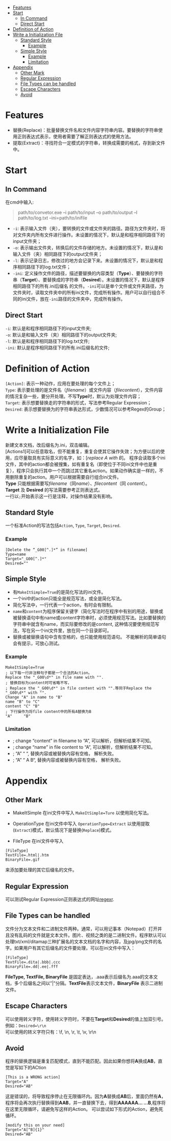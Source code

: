 <!-- TOC depthFrom:1 depthTo:6 withLinks:1 updateOnSave:1 orderedList:0 -->

- [Features](#features)
- [Start](#start)
	- [In Command](#in-command)
	- [Direct Start](#direct-start)
- [Definition of Action](#definition-of-action)
- [Write a Initialization File](#write-a-initialization-file)
	- [Standard Style](#standard-style)
		- [Example](#example)
	- [Simple Style](#simple-style)
		- [Example](#example)
		- [Limitation](#limitation)
- [Appendix](#appendix)
	- [Other Mark](#other-mark)
	- [Regular Expression](#regular-expression)
	- [File Types can be handled](#file-types-can-be-handled)
	- [Escape Characters](#escape-characters)
	- [Avoid](#avoid)

<!-- /TOC -->

# Features

* 替换(Replace)：批量替换文件名和文件内容字符串内容。要替换的字符串使用正则表达式表示，使用者需要了解正则表达式的使用方法。
* 提取(Extract)：寻找符合一定模式的字符串，转换成需要的格式，存到新文件中。

# Start

## In Command

在cmd中输入:
> path/to/convetor.exe –i path/to/input –o path/to/output –l path/to/log.txt –ini=path/to/inifile

* `-i`: 表示输入文件（夹），要转换的文件或文件夹的路径。路径为文件夹时，将对文件夹内所有文件进行操作。未设置的情况下，默认是和程序相同路径下的input文件夹；
* `-o`: 表示输出文件夹，转换后的文件存储的地方。未设置的情况下，默认是和输入文件（夹）相同路径下的output文件夹；  
* `-l`: 表示记录日志，修改过的地方会记录下来。未设置的情况下，默认是和程序相同路径下的log.txt文件；
* `-ini`: 定义操作文件的路径，描述要替换的内容类型（**Type**）、要替换的字符串（**Target**）、要替换成的字符串（**Desired**）。未设置的情况下，默认是程序相同路径下的所有.ini后缀名 的文件。`-ini`可以是单个文件或文件夹路径，为文件夹时，读取文件夹中的所有ini文件，完成所有操作。用户可以自行组合不同的ini文件，放在`-ini`路径的文件夹中，完成所有操作。

## Direct Start
`-i`: 默认是和程序相同路径下的input文件夹;  
`-o`: 默认是和输入文件（夹）相同路径下的output文件夹;  
`-l`: 默认是和程序相同路径下的log.txt文件;  
`-ini`: 默认是程序相同路径下的所有.ini后缀名的文件;

# Definition of Action
`[Action]`: 表示一种动作，应用在要处理的每个文件上；  
`Type`: 表示要处理的是文件名（*filename*）或文件内容（*filecontent*），文件内容的情况复杂一些，要分开处理。不写**Type**时，默认为处理文件内容；  
`Target`: 表示想要替换走的字符串的形式，写法参考Regular Expression；  
`Desired`: 表示想要替换为的字符串表达形式，少数情况可以参考Regex的Group；  

# Write a Initialization File
新建文本文档，改后缀名为.ini，双击编辑。  
[Actions1]可以任意取名，但不能重复，重复会使其它操作失效；为方便以后的使用，应尽量取具有实际意义的名字，如：[*replace A with B*]。
程序会读取多个ini文件，其中的action都会被搜集，如有重复名（即使位于不同ini文件中也是重复），程序只会执行其中一个而跳过其它重名action。如果动作确实是一样的，不用删除重复的action。用户可以根据需要自行组合ini文件。  
**Type** 只能根据需要写*filename*（同*name*）、*filecontent*（同 *content*）。  
**Target** 及 **Desired** 的写法需要参考正则表达式。  
一行以`;`开始表示这一行是注释，对操作结果没有影响。

## Standard Style
一个标准Action的写法包括`Action`, `Type`, `Target`, `Desired`.  

### Example
```
[Delete the “_G00[^.]*” in filename]  
Type=name  
Target="_G00[^.]*"  
Desired=""
```

## Simple Style
* 有`MakeItSimple=True`的是简化写法的ini文件。
* 一个ini中的action只能全是规范写法，或全是简化写法。
* 简化写法中，一行代表一个action，有时会有限制。
* `name`和`content`为程序保留关键字（简化写法时在程序中有别的用途，替换或被替换语句中有name或content字符串时，必须使用规范写法。比如要替换的字符串中就含有name，而实际要修改的是content, 这种情况要使用规范写法，写在另一个ini文件里，放在同一个目录即可。
* 替换或被替换语句中含有空格的，也只能使用规范语句。
不能解析的简单语句会有提示，可放心测试。

### Example
```
MakeItSimple=True  
; 以下每一行非注释句子都是一个合法的Action。  
Replace the "_G00\d*" in file name with "".  
; 替换目标为content时可省略不写，  
; Replace the "_G00\d*" in file content with "".等同于Replace the "_G00\d*" with "".  
Change "A" in name to "B"  
name "B" to "C"  
content "C" "B"  
; 下行操作为将file content中的所有A替换为B  
"A"     "B"
```

### Limitation
- ; change  “content”  in filename to “A”, 可以解析，但解析结果不可知。  
- ; change  “name”  in file content to “A”, 可以解析，但解析结果不可知。  
- ; “A”            “      “,   	替换内容或被替换内容有空格， 解析失败。  
- ; “A”            “ A        B“,   	替换内容或被替换内容有空格， 解析失败。

# Appendix
## Other Mark
* MakeItSimple
在ini文件中写入
`MakeItSimple=Ture`
以使用简化写法。

* OperationType
在ini文件中写入
`OperationType=Extract`
以使用提取(`Extract`)模式，默认情况下是替换(`Replace`)模式。

* FileType
在ini文件中写入  
```
[FileType]  
TextFile=.html|.htm
BinaryFile=.gif  
```
来添加要处理的其它后缀名的文件。

## Regular Expression
可以测试Regular Expression正则表达式的网址[regexr](http://regexr.com/).

## File Types can be handled
文件分为文本文件和二进制文件两种。通常，可以用记事本（Notepad）打开并且没有乱码的文件就是文本文件。图片、视频之类的是二进制文件。程序默认可以处理txt/xml/ditamap三种扩展名的文本文档的名字和内容，及jpg/png文件的名字。如果用户有其它后缀名的文件要处理，可以在ini文件中写入：  
```
[FileType]  
TextFile=.dita|.bbb|.ccc  
BinaryFile=.dd|.ee|.fff  
```
**FileType, TextFile, BinaryFile** 是固定表达，.aaa表示后缀名为.aaa的文本文档，多个后缀名之间以”|”分隔。**TextFile**表示文本文件，**BinaryFile** 表示二进制文件。

## Escape Characters
可以使用转义字符，使用转义字符时，不要在**Target**和**Desired**的值上加双引号。
例如：`Desired=\r\n`  
可以使用的转义字符只有：\f, \n, \r, \t, \v, \r\n

## Avoid
程序的替换逻辑是重复匹配模式，直到不能匹配。因此如果你想将**A**换成**AB**，直觉是写如下的ACtion
```
[This is a WRONG action]
Target="A"
Desired="AB"
```
这是错误的，将导致程序停止在无限循环内。因为**A**替换成**AB**后，里面仍然有**A**，程序将会再次执行替换得到**AAB**，并一直替换下去，得到**AAAAAA... ...B**,程序将在这里无限循环，请避免写这样的Action。
可以尝试如下形式的Action，避免死循环。
```
[modify this on your need]
Target="A[^B]{1}"
Desired="AB"
```
